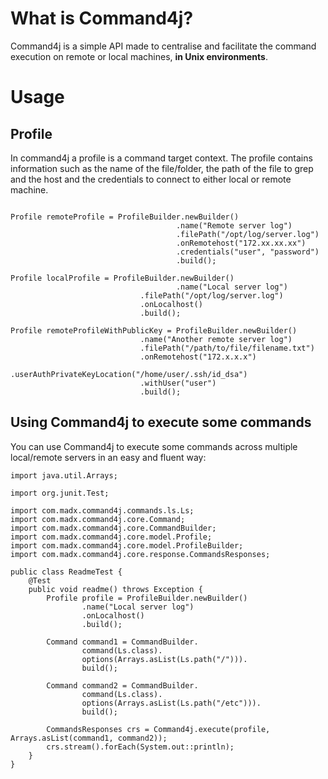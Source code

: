 # What is Command4j? #

Command4j is a simple API made to centralise and facilitate the command execution on remote or local machines, **in Unix environments**.

<!--
# Maven #
```
<dependency>
    <groupId>com.madx</groupId>
    <artifactId>command4j</artifactId>
    <version>1.0.0</version>
</dependency>
```
-->

# Usage #

## Profile ##
In command4j a profile is a command target context.
The profile contains information such as the name of the file/folder, the path of the file to grep and the host and the credentials to connect to either local or remote machine.
```

Profile remoteProfile = ProfileBuilder.newBuilder()
                                     .name("Remote server log")
                                     .filePath("/opt/log/server.log")
                                     .onRemotehost("172.xx.xx.xx")
                                     .credentials("user", "password")
                                     .build();

Profile localProfile = ProfileBuilder.newBuilder()
                                     .name("Local server log")
		                     .filePath("/opt/log/server.log")
		                     .onLocalhost()
		                     .build();

Profile remoteProfileWithPublicKey = ProfileBuilder.newBuilder()
		                     .name("Another remote server log")
		                     .filePath("/path/to/file/filename.txt")
		                     .onRemotehost("172.x.x.x")
		                     .userAuthPrivateKeyLocation("/home/user/.ssh/id_dsa")
		                     .withUser("user")
		                     .build();

```



## Using Command4j to execute some commands ##

You can use Command4j to execute some commands across multiple local/remote servers in an easy and fluent way:
```
import java.util.Arrays;

import org.junit.Test;

import com.madx.command4j.commands.ls.Ls;
import com.madx.command4j.core.Command;
import com.madx.command4j.core.CommandBuilder;
import com.madx.command4j.core.model.Profile;
import com.madx.command4j.core.model.ProfileBuilder;
import com.madx.command4j.core.response.CommandsResponses;

public class ReadmeTest {
	@Test
	public void readme() throws Exception {
		Profile profile = ProfileBuilder.newBuilder()
				.name("Local server log")
				.onLocalhost()
				.build();

		Command command1 = CommandBuilder.
				command(Ls.class).
				options(Arrays.asList(Ls.path("/"))).
				build();

		Command command2 = CommandBuilder.
				command(Ls.class).
				options(Arrays.asList(Ls.path("/etc"))).
				build();

		CommandsResponses crs = Command4j.execute(profile, Arrays.asList(command1, command2));
		crs.stream().forEach(System.out::println);
	}
}
```